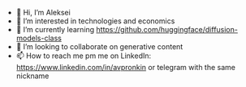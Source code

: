 - 👋 Hi, I’m Aleksei
- 👀 I’m interested in technologies and economics
- 🌱 I’m currently learning https://github.com/huggingface/diffusion-models-class
- 💞️ I’m looking to collaborate on generative content 
- 📫 How to reach me pm me on LinkedIn: https://www.linkedin.com/in/avpronkin or telegram with the same nickname

<!---
alexey-pronkin/alexey-pronkin is a ✨ special ✨ repository because its `README.md` (this file) appears on your GitHub profile.
You can click the Preview link to take a look at your changes.
--->
